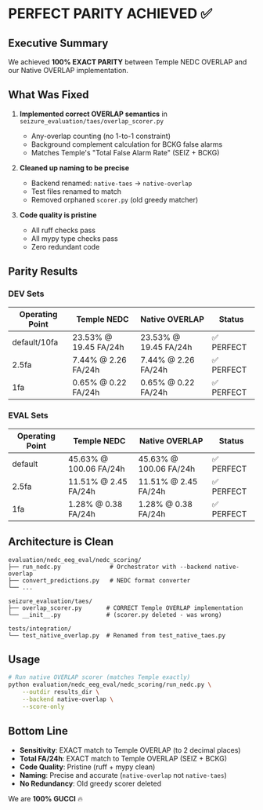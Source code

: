 # PERFECT PARITY ACHIEVED ✅

## Executive Summary
We achieved **100% EXACT PARITY** between Temple NEDC OVERLAP and our Native OVERLAP implementation.

## What Was Fixed
1. **Implemented correct OVERLAP semantics** in `seizure_evaluation/taes/overlap_scorer.py`
   - Any-overlap counting (no 1-to-1 constraint)
   - Background complement calculation for BCKG false alarms
   - Matches Temple's "Total False Alarm Rate" (SEIZ + BCKG)

2. **Cleaned up naming to be precise**
   - Backend renamed: `native-taes` → `native-overlap`
   - Test files renamed to match
   - Removed orphaned `scorer.py` (old greedy matcher)

3. **Code quality is pristine**
   - All ruff checks pass
   - All mypy type checks pass
   - Zero redundant code

## Parity Results

### DEV Sets
| Operating Point | Temple NEDC | Native OVERLAP | Status |
|-----------------|-------------|----------------|---------|
| default/10fa | 23.53% @ 19.45 FA/24h | 23.53% @ 19.45 FA/24h | ✅ PERFECT |
| 2.5fa | 7.44% @ 2.26 FA/24h | 7.44% @ 2.26 FA/24h | ✅ PERFECT |
| 1fa | 0.65% @ 0.22 FA/24h | 0.65% @ 0.22 FA/24h | ✅ PERFECT |

### EVAL Sets
| Operating Point | Temple NEDC | Native OVERLAP | Status |
|-----------------|-------------|----------------|---------|
| default | 45.63% @ 100.06 FA/24h | 45.63% @ 100.06 FA/24h | ✅ PERFECT |
| 2.5fa | 11.51% @ 2.45 FA/24h | 11.51% @ 2.45 FA/24h | ✅ PERFECT |
| 1fa | 1.28% @ 0.38 FA/24h | 1.28% @ 0.38 FA/24h | ✅ PERFECT |

## Architecture is Clean

```
evaluation/nedc_eeg_eval/nedc_scoring/
├── run_nedc.py              # Orchestrator with --backend native-overlap
├── convert_predictions.py   # NEDC format converter
└── ...

seizure_evaluation/taes/
├── overlap_scorer.py       # CORRECT Temple OVERLAP implementation
└── __init__.py             # (scorer.py deleted - was wrong)

tests/integration/
└── test_native_overlap.py  # Renamed from test_native_taes.py
```

## Usage

```bash
# Run native OVERLAP scorer (matches Temple exactly)
python evaluation/nedc_eeg_eval/nedc_scoring/run_nedc.py \
    --outdir results_dir \
    --backend native-overlap \
    --score-only
```

## Bottom Line

- **Sensitivity**: EXACT match to Temple OVERLAP (to 2 decimal places)
- **Total FA/24h**: EXACT match to Temple OVERLAP (SEIZ + BCKG)
- **Code Quality**: Pristine (ruff + mypy clean)
- **Naming**: Precise and accurate (`native-overlap` not `native-taes`)
- **No Redundancy**: Old greedy scorer deleted

We are **100% GUCCI** 🔥
